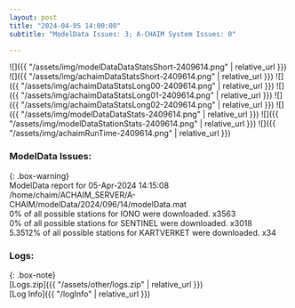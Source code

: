 ```yaml
---
layout: post
title: "2024-04-05 14:00:00"
subtitle: "ModelData Issues: 3; A-CHAIM System Issues: 0"

---
```


![]({{ "/assets/img/modelDataDataStatsShort-2409614.png" | relative_url }})
![]({{ "/assets/img/achaimDataStatsShort-2409614.png" | relative_url }})
![]({{ "/assets/img/achaimDataStatsLong00-2409614.png" | relative_url }})
![]({{ "/assets/img/achaimDataStatsLong01-2409614.png" | relative_url }})
![]({{ "/assets/img/achaimDataStatsLong02-2409614.png" | relative_url }})
![]({{ "/assets/img/modelDataDataStats-2409614.png" | relative_url }})
![]({{ "/assets/img/modelDataStationStats-2409614.png" | relative_url }})
![]({{ "/assets/img/achaimRunTime-2409614.png" | relative_url }})


### ModelData Issues:  
  
{: .box-warning}  
 ModelData report for 05-Apr-2024 14:15:08   
 /home/chaim/ACHAIM_SERVER/A-CHAIM/modelData/2024/096/14/modelData.mat   
 0% of all possible stations for IONO were downloaded. x3563   
 0% of all possible stations for SENTINEL were downloaded. x3018   
 5.3512% of all possible stations for KARTVERKET were downloaded. x34   
  


### Logs:  
  
{: .box-note}  
[Logs.zip]({{ "/assets/other/logs.zip" | relative_url }})  
[Log Info]({{ "/logInfo" | relative_url }})  
